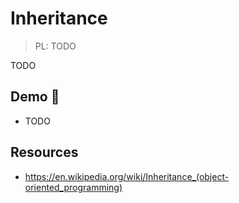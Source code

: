 # Inheritance

> PL: TODO

TODO

## Demo 🎉

* TODO

## Resources

* <https://en.wikipedia.org/wiki/Inheritance_(object-oriented_programming)>
